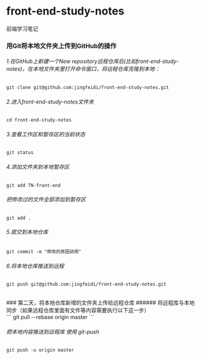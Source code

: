 # front-end-study-notes
前端学习笔记

### 用Git将本地文件夹上传到GitHub的操作
 ###### 1.在GitHub上新建一个New repository远程仓库后(比如front-end-study-notes)，在本地文件夹里打开命令窗口，将远程仓库克隆到本地：<br>
 ```
 git clone git@github.com:jingfeidi/front-end-study-notes.git
 ```

 ###### 2.进入front-end-study-notes文件夹<br>
 ```
 cd front-end-study-notes 
 ```

 ###### 3.查看工作区和暂存区的当前状态<br>
 ```  
 git status
 ```

 ###### 4.添加文件夹到本地暂存区<br>
  ```
  git add TN-front-end 
  ```

 ###### 把修改过的文件全部添加到暂存区<br>
 ```
 git add .
  ```
 ###### 5.提交到本地仓库<br>
 ```
 git commit -m "修改的原因说明"  
 ```

 ###### 6.将本地仓库推送到远程<br>
 ```
 git push git@github.com:jingfeidi/front-end-study-notes.git
 ```
 <br>
 ### 第二天，将本地仓库新增的文件夹上传给远程仓库
 ###### 将远程库与本地同步（如果远程仓库里面有文件等内容需要执行以下这一步）<br>
 ```
 git pull --rebase origin master
 ```
 
 ###### 把本地内容推送到远程库 使用 git-push<br>
 ```
 git push -u origin master
 ```
 
